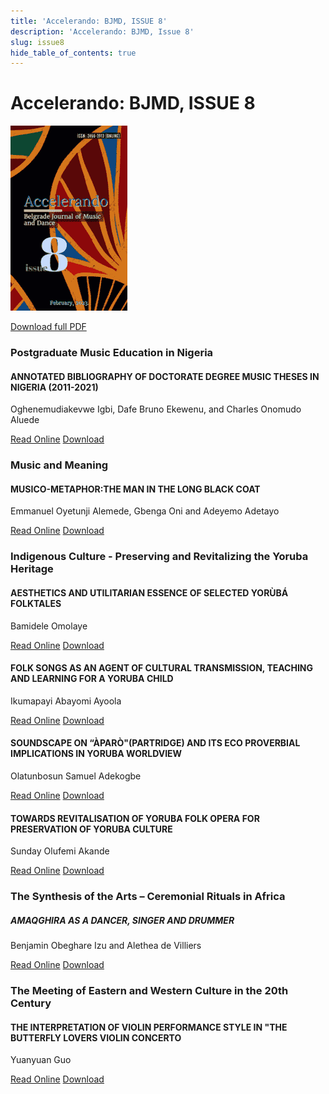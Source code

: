 ```yaml
---
title: 'Accelerando: BJMD, ISSUE 8'
description: 'Accelerando: BJMD, Issue 8'
slug: issue8
hide_table_of_contents: true
---
```


# Accelerando: BJMD, ISSUE 8

<!-- truncate -->

![Accelerndo: BJMD, Issue 9](accelerandoBJMD2023.png)

[Download full PDF](https://drive.google.com/file/d/1pW2P9-IXzuceq7sVoAzae9Aev72tKwoj/view?usp=sharing)

### Postgraduate Music Education in Nigeria

#### ANNOTATED BIBLIOGRAPHY OF DOCTORATE DEGREE ​MUSIC THESES IN NIGERIA (2011-2021)

Oghenemudiakevwe Igbi, Dafe Bruno Ekewenu, and Charles Onomudo Aluede

[Read Online](/articles/issue8/annotated-bibliography-nigeria) [Download](https://drive.google.com/file/d/1g-coZuyWZh55Iioq_wYvwDU2JHOkih3g/view?usp=share_link)

### Music and Meaning

#### MUSICO-METAPHOR: ​THE MAN IN THE LONG BLACK COAT

Emmanuel Oyetunji Alemede, Gbenga Oni and Adeyemo Adetayo

[Read Online](/articles/issue8/the-man-in-the-long-black-coat) [Download](https://drive.google.com/file/d/1taYv9kAc7PRAjv3brVU0bgOg2xcb0j6m/view?usp=share_link)

### Indigenous Culture - Preserving and Revitalizing the Yoruba Heritage

#### AESTHETICS AND UTILITARIAN ESSENCE ​OF SELECTED YORÙBÁ FOLKTALES

Bamidele Omolaye

[Read Online](/articles/issue8/aesthetics-of-selected-yoruba-folktales) [Download](https://drive.google.com/file/d/1sRtg3Bm74mBkXnv_mOK2OyeAcK-LaoPd/view?usp=share_link)

#### FOLK SONGS AS AN AGENT OF CULTURAL TRANSMISSION, ​TEACHING AND LEARNING FOR A YORUBA CHILD

Ikumapayi Abayomi Ayoola

[Read Online](/articles/issue8/yoruba-folk-songs-teaching-and-learning) [Download](https://drive.google.com/file/d/1fKLaIXZLQ6dVPekNlmMcrBBfBTUN6-M-/view?usp=share_link)

#### SOUNDSCAPE ON “ÀPARÒ"(PARTRIDGE) AND ITS ​ECO PROVERBIAL IMPLICATIONS IN YORUBA WORLDVIEW

Olatunbosun Samuel Adekogbe

[Read Online](/articles/issue8/soundscape-on-aparo) [Download](https://drive.google.com/file/d/1_vXQ-dIDTqYbyndfYLN6Vnx7uoIUlrRO/view?usp=share_link)

#### TOWARDS REVITALISATION OF YORUBA FOLK OPERA ​FOR PRESERVATION OF YORUBA CULTURE

Sunday Olufemi Akande

[Read Online](/articles/issue8/towards-revitalisation-of-yoruba-folk-opera) [Download](https://drive.google.com/file/d/1r_OtKTYbBBj-QHJNLwcVUGIv7998SC6z/view?usp=share_link)

### The Synthesis of the Arts – Ceremonial Rituals in Africa

##### AMAQGHIRA AS A DANCER, SINGER AND DRUMMER

Benjamin Obeghare Izu and Alethea de Villiers

[Read Online](/articles/issue8/amaqghira-as-a-dancer-singer-and-drummer) [Download](https://drive.google.com/file/d/1ii0ROpBko2GZreu-w2wm76z5ssoNNW8e/view?usp=share_link)

### The Meeting of Eastern and Western Culture in the 20th Century

#### THE INTERPRETATION OF VIOLIN PERFORMANCE STYLE IN "THE BUTTERFLY LOVERS VIOLIN CONCERTO

Yuanyuan Guo

[Read Online](/articles/issue8/the-interpretation-of-butterfly-lovers-violin-concerto) [Download](https://drive.google.com/file/d/13GfkFAKK4SOBVDyb1on6IoUWS4QJl7aO/view?usp=share_link)
